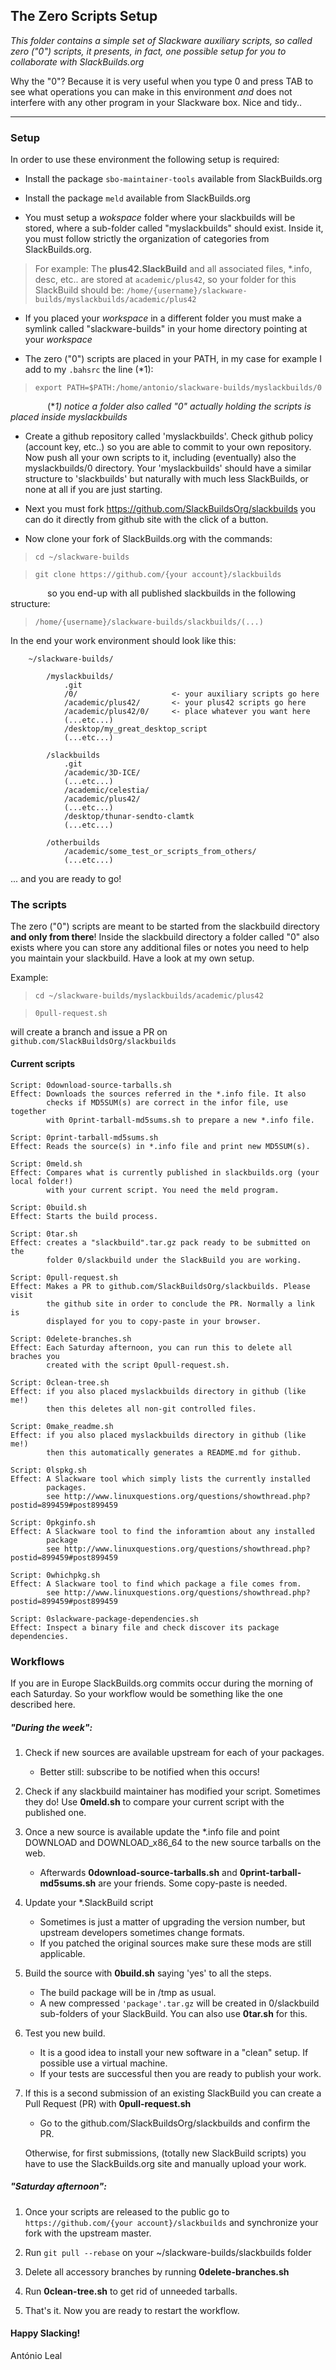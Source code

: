 ﻿## The Zero Scripts Setup

*This folder contains a simple set of Slackware auxiliary scripts, so called zero ("0") scripts, it presents, in fact, one possible setup for you to collaborate with SlackBuilds.org*


Why the "0"? Because it is very useful when you type 0 and press TAB to see what operations you can make in this environment *and* does not interfere with any other program in your Slackware box. Nice and tidy..

---

### Setup
In order to use these environment the following setup is required:

* Install the package `sbo-maintainer-tools` available from SlackBuilds.org

* Install the package `meld` available from SlackBuilds.org

* You must setup a *wokspace* folder where your slackbuilds will be stored, where a sub-folder called "myslackbuilds" should exist. Inside it, you must follow strictly the organization of categories from SlackBuilds.org.
>For example: The **plus42.SlackBuild** and all associated files, *.info, desc, etc.. are stored at `academic/plus42`, so your folder for this SlackBuild should be:
> `/home/{username}/slackware-builds/myslackbuilds/academic/plus42`

* If you placed your *workspace* in a different folder you must make a symlink called "slackware-builds" in your home directory pointing at your *workspace*

* The zero ("0") scripts are placed in your PATH, in my case for example I add to my `.bahsrc` the line (*1):
> `export PATH=$PATH:/home/antonio/slackware-builds/myslackbuilds/0`

&nbsp;&nbsp;&nbsp;&nbsp;&nbsp;&nbsp;&nbsp;&nbsp;&nbsp;&nbsp;&nbsp;&nbsp;&nbsp;&nbsp;
(**1) notice a folder also called "0" actually holding the scripts is placed inside myslackbuilds*

* Create a github repository called 'myslackbuilds'. Check github policy (account key, etc..) so you are able to commit to your own repository. Now push all your own scripts to it, including (eventually) also the myslackbuilds/0 directory. Your 'myslackbuilds' should have a similar structure to 'slackbuilds' but naturally with much less SlackBuilds, or none at all if you are just starting.

* Next you must fork https://github.com/SlackBuildsOrg/slackbuilds you can do it directly from github site with the click of a button.

* Now clone your fork of SlackBuilds.org with the commands:
> `cd ~/slackware-builds`

> `git clone https://github.com/{your account}/slackbuilds`

&nbsp;&nbsp;&nbsp;&nbsp;&nbsp;&nbsp;&nbsp;&nbsp;&nbsp;&nbsp;&nbsp;&nbsp;&nbsp;&nbsp;
so you end-up with all published slackbuilds in the following structure:
> `/home/{username}/slackware-builds/slackbuilds/(...)`


In the end your work environment should look like this:

        ~/slackware-builds/
        
            /myslackbuilds/
                .git
                /0/                     <- your auxiliary scripts go here
                /academic/plus42/       <- your plus42 scripts go here
                /academic/plus42/0/     <- place whatever you want here
                (...etc...)
                /desktop/my_great_desktop_script
                (...etc...)
                
            /slackbuilds
                .git
                /academic/3D-ICE/
                (...etc...)
                /academic/celestia/
                /academic/plus42/
                (...etc...)
                /desktop/thunar-sendto-clamtk
                (...etc...)
        
            /otherbuilds
                /academic/some_test_or_scripts_from_others/
                (...etc...)
    


... and you are ready to go!

### The scripts
The zero ("0") scripts are meant to be started from the slackbuild directory **and only from there**! Inside the slackbuild directory a folder called "0" also exists where you can store any additional files or notes you need to help you maintain your slackbuild. Have a look at my own setup.

Example:
> `cd ~/slackware-builds/myslackbuilds/academic/plus42`

> `0pull-request.sh`

will create a branch and issue a PR on `github.com/SlackBuildsOrg/slackbuilds` 

#### Current scripts

    Script: 0download-source-tarballs.sh
    Effect: Downloads the sources referred in the *.info file. It also
            checks if MD5SUM(s) are correct in the infor file, use together
            with 0print-tarball-md5sums.sh to prepare a new *.info file.

    Script: 0print-tarball-md5sums.sh
    Effect: Reads the source(s) in *.info file and print new MD5SUM(s).

    Script: 0meld.sh
    Effect: Compares what is currently published in slackbuilds.org (your local folder!)
            with your current script. You need the meld program.

    Script: 0build.sh
    Effect: Starts the build process.

    Script: 0tar.sh
    Effect: creates a "slackbuild".tar.gz pack ready to be submitted on the
            folder 0/slackbuild under the SlackBuild you are working.
    
    Script: 0pull-request.sh
    Effect: Makes a PR to github.com/SlackBuildsOrg/slackbuilds. Please visit
            the github site in order to conclude the PR. Normally a link is 
            displayed for you to copy-paste in your browser.

    Script: 0delete-branches.sh
    Effect: Each Saturday afternoon, you can run this to delete all braches you
            created with the script 0pull-request.sh.

    Script: 0clean-tree.sh
    Effect: if you also placed myslackbuilds directory in github (like me!)
            then this deletes all non-git controlled files.

    Script: 0make_readme.sh
    Effect: if you also placed myslackbuilds directory in github (like me!)
            then this automatically generates a README.md for github.

    Script: 0lspkg.sh
    Effect: A Slackware tool which simply lists the currently installed
            packages.
            see http://www.linuxquestions.org/questions/showthread.php?postid=899459#post899459

    Script: 0pkginfo.sh
    Effect: A Slackware tool to find the inforamtion about any installed 
            package
            see http://www.linuxquestions.org/questions/showthread.php?postid=899459#post899459

    Script: 0whichpkg.sh
    Effect: A Slackware tool to find which package a file comes from.
            see http://www.linuxquestions.org/questions/showthread.php?postid=899459#post899459

    Script: 0slackware-package-dependencies.sh
    Effect: Inspect a binary file and check discover its package dependencies.



### Workflows

If you are in Europe SlackBuilds.org commits occur during the morning of each Saturday. So your workflow would be something like the one described here.

##### "During the week":
1. Check if new sources are available upstream for each of your packages.
    * Better still: subscribe to be notified when this occurs!

2. Check if any slackbuild maintainer has modified your script. Sometimes they do! Use **0meld.sh** to compare your current script with the published one.

3. Once a new source is available update the *.info file and point DOWNLOAD and DOWNLOAD_x86_64 to the new source tarballs on the web.
   * Afterwards **0download-source-tarballs.sh** and **0print-tarball-md5sums.sh** are your friends. Some copy-paste is needed.

4. Update your *.SlackBuild script
    * Sometimes is just a matter of upgrading the version number, but upstream developers sometimes change formats.
    * If you patched the original sources make sure these mods are still applicable.

5. Build the source with **0build.sh** saying 'yes' to all the steps.
    * The build package will be in /tmp as usual.
    * A new compressed `'package'.tar.gz` will be created in 0/slackbuild sub-folders of your SlackBuild. You can also use **0tar.sh** for this.

6. Test you new build.
    * It is a good idea to install your new software in a "clean" setup. If possible use a virtual machine.
    * If your tests are successful then you are ready to publish your work.

7. If this is a second submission of an existing SlackBuild you can create a Pull Request (PR) with **0pull-request.sh**
    * Go to the github.com/SlackBuildsOrg/slackbuilds and confirm the PR.

    Otherwise, for first submissions, (totally new SlackBuild scripts) you have to use the SlackBuilds.org site and manually upload your work.

##### "Saturday afternoon":
1. Once your scripts are released to the public go to `https://github.com/{your account}/slackbuilds` and synchronize your fork with the upstream master.

2. Run `git pull --rebase` on your ~/slackware-builds/slackbuilds folder

3. Delete all accessory branches by running **0delete-branches.sh**

4. Run **0clean-tree.sh** to get rid of unneeded tarballs.

5. That's it. Now you are ready to restart the workflow.

#### Happy Slacking!
António Leal
